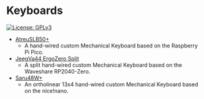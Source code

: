 # Keyboards
[![License: GPLv3][GPLimg]][GPLurl]

- [AtreuSLB50+](./atreuslb50+/)
  - A hand-wired custom Mechanical Keyboard based on the Raspberry Pi Pico.
- [JeegVa44 ErgoZero Split](./jeegva44ergozero/)
  - A split hand-wired custom Mechanical Keyboard based on the Waveshare RP2040-Zero.
- [Saru48W+](./saru48wplus/)
  - An ortholinear 13x4 hand-wired custom Mechanical Keyboard based on the nice!nano.



[GPLimg]: https://img.shields.io/badge/License-GPLv3-blue.svg
[GPLurl]: https://www.gnu.org/licenses/gpl-3.0
